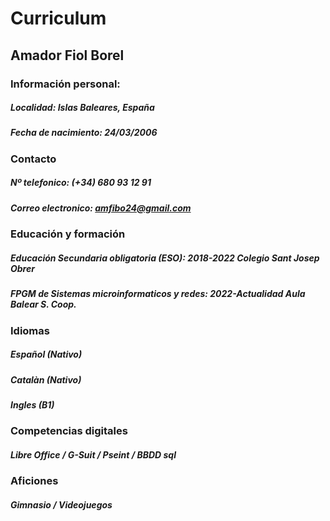 # Curriculum
## Amador Fiol Borel
### Información personal:
 ##### **Localidad:** Islas Baleares, España
 ##### **Fecha de nacimiento:** 24/03/2006
### Contacto
  ##### **Nº telefonico:** (+34) 680 93 12 91
  ##### **Correo electronico:** amfibo24@gmail.com
### Educación y formación
  ##### **Educación Secundaria obligatoria (ESO):** 2018-2022 Colegio Sant Josep Obrer
  ##### **FPGM de Sistemas microinformaticos y redes:** 2022-Actualidad Aula Balear S. Coop.

### Idiomas
  ##### Español (Nativo)
  ##### Catalàn (Nativo)
  ##### Ingles (B1)

### Competencias digitales
  ##### Libre Office / G-Suit / Pseint / BBDD sql 

### Aficiones
 ##### Gimnasio / Videojuegos
